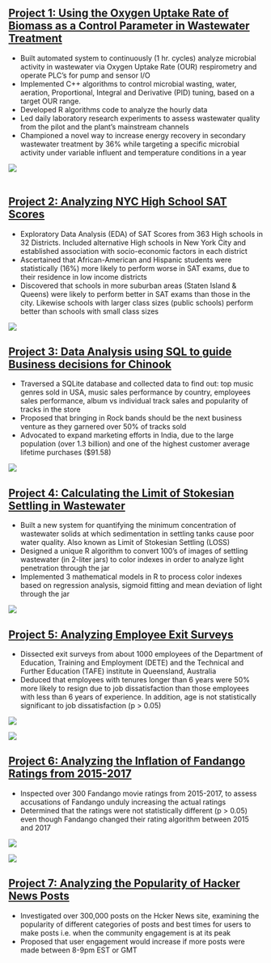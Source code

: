 ## [Project 1: Using the Oxygen Uptake Rate of Biomass as a Control Parameter in Wastewater Treatment](https://github.com/OlaOlagunju/OUR_Project)
- Built automated system to continuously (1 hr. cycles) analyze microbial activity in wastewater via Oxygen Uptake Rate (OUR) respirometry and operate PLC’s for pump and sensor I/O
- Implemented C++ algorithms to control microbial wasting, water, aeration, Proportional, Integral and Derivative (PID) tuning, based on a target OUR range.
- Developed R algorithms code to analyze the hourly data
- Led daily laboratory research experiments to assess wastewater quality from the pilot and the plant’s mainstream channels
- Championed a novel way to increase energy recovery in secondary wastewater treatment by 36% while targeting a specific microbial activity under variable influent and temperature conditions in a year

![](./images/fig_3.jpg)<br /><br />



## [Project 2: Analyzing NYC High School SAT Scores](https://github.com/OlaOlagunju/SAT_Scores_Project)
- Exploratory Data Analysis (EDA) of SAT Scores from 363 High schools in 32 Districts. Included alternative High schools in New York City and established association with socio-economic factors in each district
- Ascertained that African-American and Hispanic students were statistically (16%) more likely to perform worse in SAT exams, due to their residence in low income districts
- Discovered that schools in more suburban areas (Staten Island & Queens) were likely to perform better in SAT exams than those in the city. Likewise schools with larger class sizes (public schools) perform better than schools with small class sizes

![](./images/fig_6.png)<br />



## [Project 3: Data Analysis using SQL to guide Business decisions for Chinook](https://github.com/OlaOlagunju/SQL_Business_Project)
- Traversed a SQLite database and collected data to find out: top music genres sold in USA, music sales performance by country, employees sales performance, album vs individual track sales and popularity of tracks in the store
- Proposed that bringing in Rock bands should be the next business venture as they garnered over 50% of tracks sold
- Advocated to expand marketing efforts in India, due to the large population (over 1.3 billion) and one of the highest customer average lifetime purchases ($91.58)

![](./images/fig_1.png)<br />



## [Project 4: Calculating the Limit of Stokesian Settling in Wastewater](https://github.com/OlaOlagunju/LOSS_Project)
-	Built a new system for quantifying the minimum concentration of wastewater solids at which sedimentation in settling tanks cause poor water quality. Also known as Limit of Stokesian Settling (LOSS) 
- Designed a unique R algorithm to convert 100’s of images of settling wastewater (in 2-liter jars) to color indexes in order to analyze light penetration through the jar
- Implemented 3 mathematical models in R to process color indexes based on regression analysis, sigmoid fitting and mean deviation of light through the jar

![](./images/fig_14.jpg)<br />



## [Project 5: Analyzing Employee Exit Surveys](https://github.com/OlaOlagunju/Employee_Survey_Project)
- Dissected exit surveys from about 1000 employees of the Department of Education, Training and Employment (DETE) and the Technical and Further Education (TAFE) institute in Queensland, Australia
- Deduced that employees with tenures longer than 6 years were 50% more likely to resign due to job dissatisfaction than those employees with less than 6 years of experience. In addition, age is not statistically significant to job dissatisfaction (p > 0.05)

![](./images/fig_11.png)<br />


![](./images/fig_2.png)<br />



## [Project 6: Analyzing the Inflation of Fandango Ratings from 2015-2017](https://github.com/OlaOlagunju/Fandango_Ratings_Project)
- Inspected over 300 Fandango movie ratings from 2015-2017, to assess accusations of Fandango unduly increasing the actual ratings
- Determined that the ratings were not statistically different (p > 0.05) even though Fandango changed their rating algorithm between 2015 and 2017

![](./images/fig_21.png)<br />


![](./images/fig_22.png)<br />



## [Project 7: Analyzing the Popularity of Hacker News Posts](https://github.com/OlaOlagunju/Hacker_News_Project)
- Investigated over 300,000 posts on the Hcker News site, examining the popularity of different categories of posts and best times for users to make posts i.e. when the community engagement is at its peak
- Proposed that user engagement would increase if more posts were made between 8-9pm EST or GMT

